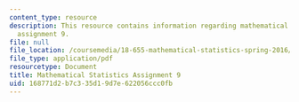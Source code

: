 ```yaml
---
content_type: resource
description: This resource contains information regarding mathematical statistics,
  assignment 9.
file: null
file_location: /coursemedia/18-655-mathematical-statistics-spring-2016/168771d2b7c335d19d7e622056ccc0fb_MIT18_655S16_ProblemSet_9.pdf
file_type: application/pdf
resourcetype: Document
title: Mathematical Statistics Assignment 9
uid: 168771d2-b7c3-35d1-9d7e-622056ccc0fb
---
```

